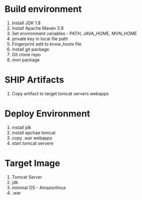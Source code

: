 # Build environment
1. Install JDK 1.8
2. Install Apache Maven 3.9
3. Set environment variables - PATH, JAVA_HOME, MVN_HOME
4. private key in local file path
5. Fingerprint add to know_hosts file
6. install git package
7. Git clone repo
8. mvn package

# SHIP Artifacts
1. Copy artifact to target tomcat servers webapps

# Deploy Environment
1. install jdk
2. install apchae tomcat
3. copy .war webapps
4. start tomcat servere



# Target  Image

1. Tomcat Server
2. jdk
3. minimal OS - Amazonlinux
4. .war
